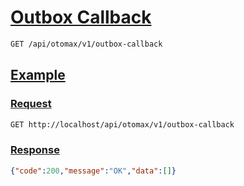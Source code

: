 # [Outbox Callback]()

<!--
@category Internal
-->

```bash
GET /api/otomax/v1/outbox-callback
```

## [Example]()

### [Request]()

```bash
GET http://localhost/api/otomax/v1/outbox-callback
```

### [Response]()

```json
{"code":200,"message":"OK","data":[]}
```